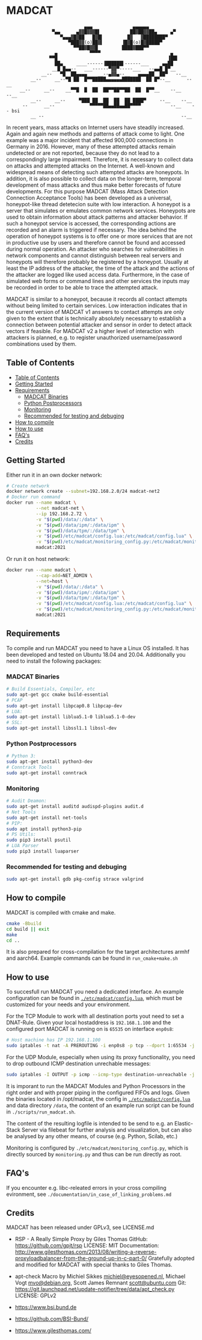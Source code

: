 # MADCAT
```
                             ▄▄▄               ▄▄▄▄▄▄
                 ▀▄▄      ▄▓▓█▓▓▓█▌           ██▓██▓▓██▄     ▄▀
                    ▀▄▄▄▓█▓██   █▓█▌         █▓   ▓████████▀
                       ▀███▓▓(o)██▓▌       ▐█▓█(o)█▓█████▀
                         ▀▀██▓█▓▓█         ████▓███▀▀
                  ▄            ▀▀▀▀                          ▄
                ▀▀█                                         ▐██▌
                  ██▄     ____------▐██████▌------___     ▄▄██
                 __█ █▄▄--   ___------▀▓▓▀-----___   --▄▄█ █▀__
             __--   ▀█  ██▄▄▄▄    __--▄▓▓▄--__   ▄▄▄▄██  ██▀   --__
         __--     __--▀█ ██  █▀▀█████▄▄▄▄▄▄███████  ██ █▀--__      --__
     __--     __--    __▀▀█  █  ██  ██▀▀██▀▀██  ██  █▀▀__    --__      --__
         __--     __--     ▀███ ██  ██  ██  ██ ████▀     --__    --__
      --      __--             ▀▀▀▀▀██▄▄██▄▄██▀▀▀▀           --__    -- bsi
         __ --                                                   --__
```
In recent years, mass attacks on Internet users have steadily increased.
Again and again new methods and patterns of attack come to light.
One example was a major incident that affected 900,000 connections in Germany in 2016.
However, many of these attempted attacks remain undetected or are not reported, because they do not lead to a correspondingly large impairment.
Therefore, it is necessary to collect data on attacks and attempted attacks on the Internet.
A well-known and widespread means of detecting such attempted attacks are honeypots.
In addition, it is also possible to collect data on the longer-term, temporal development of mass attacks and thus make better forecasts of future developments.
For this purpose MADCAT (Mass Attack Detection Connection Acceptance Tools) has been developed as a universal, honeypot-like thread detetecion suite with low interaction.
A honeypot is a server that simulates or emulates common network services.
Honeypots are used to obtain information about attack patterns and attacker behavior.
If such a honeypot service is accessed, the corresponding actions are recorded and an alarm is triggered if necessary.
The idea behind the operation of honeypot systems is to offer one or more services that are not in productive use by users and therefore cannot be found and accessed during normal operation.
An attacker who searches for vulnerabilities in network components and cannot distinguish between real servers and honeypots will therefore probably be registered by a honeypot.
Usually at least the IP address of the attacker, the time of the attack and the actions of the attacker are logged like used access data.
Furthermore, in the case of simulated web forms or command lines and other services the inputs may be recorded in order to be able to trace the attempted attack.

MADCAT is similar to a honeypot, because it records all contact attempts without being limited to certain services.
Low interaction indicates that in the current version of MADCAT v1 answers to contact attempts are only given to the extent that is technically absolutely necessary to establish a connection between potential attacker and sensor in order to detect attack vectors if feasible.
For MADCAT v2 a higher level of interaction with attackers is planned, e.g. to register unauthorized username/password combinations used by them.

## Table of Contents

* [Table of Contents](#table-of-contents)
* [Getting Started](#getting-started)
* [Requirements](#requirements)
  + [MADCAT Binaries](#madcat-binaries)
  + [Python Postprocessors](#python-postprocessors)
  + [Monitoring](#monitoring)
  + [Recommended for testing and debuging](#recommended-for-testing-and-debuging)
* [How to compile](#how-to-compile)
* [How to use](#how-to-use)
* [FAQ's](#faq-s)
* [Credits](#credits)

## Getting Started

Either run it in an own docker network:

```sh
# Create network
docker network create --subnet=192.168.2.0/24 madcat-net2
# Docker run command
docker run --name madcat \
           --net madcat-net \
           --ip 192.168.2.72 \
           -v "$(pwd)/data/:/data" \
           -v "$(pwd)/data/ipm/:/data/ipm" \
           -v "$(pwd)/data/tpm/:/data/tpm" \
           -v "$(pwd)/etc/madcat/config.lua:/etc/madcat/config.lua" \
           -v "$(pwd)/etc/madcat/monitoring_config.py:/etc/madcat/monitoring_config.py" \
           madcat:2021
```

Or run it on host network:

```sh
docker run --name madcat \
           --cap-add=NET_ADMIN \
           --net=host \
           -v "$(pwd)/data/:/data" \
           -v "$(pwd)/data/ipm/:/data/ipm" \
           -v "$(pwd)/data/tpm/:/data/tpm" \
           -v "$(pwd)/etc/madcat/config.lua:/etc/madcat/config.lua" \
           -v "$(pwd)/etc/madcat/monitoring_config.py:/etc/madcat/monitoring_config.py" \
           madcat:2021
```

## Requirements

To compile and run MADCAT you need to have a Linux OS installed. It has been developed and tested on Ubuntu 18.04 and 20.04. Additionally you need to install the following packages:

### MADCAT Binaries

```sh
# Build Essentials, Compiler, etc
sudo apt-get gcc cmake build-essential
# PCAP
sudo apt-get install libpcap0.8 libpcap-dev
# LUA:
sudo apt-get install liblua5.1-0 liblua5.1-0-dev
# SSL:
sudo apt-get install libssl1.1 libssl-dev
```

### Python Postprocessors

```sh
# Python 3:
sudo apt-get install python3-dev
# Conntrack Tools
sudo apt-get install conntrack
```

### Monitoring

```sh
# Audit Deamon:
sudo apt-get install auditd audispd-plugins audit.d
# Net Tools
sudo apt-get install net-tools
# PIP:
sudo apt install python3-pip
# PS Utils:
sudo pip3 install psutil
# LUA Parser
sudo pip3 install luaparser
```

### Recommended for testing and debuging

```sh
sudo apt-get install gdb pkg-config strace valgrind
```

## How to compile

MADCAT is compiled with cmake and make. 

```sh
cmake -Bbuild
cd build || exit
make
cd ..
```

It is also prepared for cross-compilation for the target architectures armhf and aarch64. Example commands can be found in `run_cmake+make.sh`

## How to use

To succesfull run MADCAT you need a dedicated interface. An example configuration can be found in [`./etc/madcat/config.lua`](./etc/madcat/config.lua), which must be customized for your needs and your environment.

For the TCP Module to work with all destination ports yout need to set a DNAT-Rule.
Given your local hostaddress is `192.168.1.100` and
the configured port MADCAT is running on is `65535` on interface `enp0s8`:

```sh
# Host machine has IP 192.168.1.100
sudo iptables -t nat -A PREROUTING -i enp0s8 -p tcp --dport 1:65534 -j DNAT --to 192.168.1.100:65535
```

For the UDP Module, especially when using its proxy functionality, you need to drop outbound ICMP destination unrechable messages:

```sh
sudo iptables -I OUTPUT -p icmp --icmp-type destination-unreachable -j DROP
```

It is imporant to run the MADCAT Modules and Python Processors in the right order and with proper piping in the configured FIFOs and logs.
Given the binaries located in /opt/madcat, the config in [`./etc/madact/config.lua`](./etc/madact/config.lua) and data directory `/data`, the content of an example
run script can be found in `./scripts/run_madcat.sh`.


The content of the resulting logfile is intended to be send to e.g. an Elastic-Stack Server via filebeat for further analysis and visualization,
but can also be analysed by any other means, of course (e.g. Python, Scilab, etc.)

Monitoring is configured by `./etc/madcat/monitoring_config.py`, which is directly sourced by `monitoring.py` and thus can be run directly as root.

## FAQ's

If you encounter e.g. libc-releated errors in your cross compiling evironment, see `./documentation/in_case_of_linking_problems.md`

## Credits

MADCAT has been released under GPLv3, see LICENSE.md

- RSP - A Really Simple Proxy by Giles Thomas
GitHub: https://github.com/gpjt/rsp
LICENSE: MIT
Documentation: http://www.gilesthomas.com/2013/08/writing-a-reverse-proxyloadbalancer-from-the-ground-up-in-c-part-0/
Gratefully adopted and modified for MADCAT with special thanks to Giles Thomas.

- apt-check Macro by Michiel Sikkes <michiel@eyesopened.nl>, Michael Vogt <mvo@debian.org>, Scott James Remnant <scott@ubuntu.com>
Git: https://git.launchpad.net/update-notifier/tree/data/apt_check.py
LICENSE: GPLv2

- https://www.bsi.bund.de

- https://github.com/BSI-Bund/

- https://www.gilesthomas.com/
